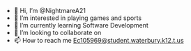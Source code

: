 - 👋 Hi, I’m @NightmareA21
- 👀 I’m interested in playing games and sports
- 🌱 I’m currently learning Software Development
- 💞️ I’m looking to collaborate on
- 📫 How to reach me Ec105969@student.waterbury.k12.t.us

<!---
NightmareA21/NightmareA21 is a ✨ special ✨ repository because its `README.md` (this file) appears on your GitHub profile.
You can click the Preview link to take a look at your changes.
--->
